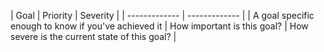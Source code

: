 
| Goal  | Priority | Severity |
| ------------- | ------------- |
| A goal specific enough to know if you've achieved it | How important is this goal?  | How severe is the current state of this goal? |
